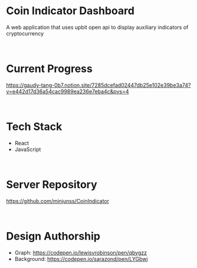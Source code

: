 # Coin Indicator Dashboard
A web application that uses upbit open api to display auxiliary indicators of cryptocurrency

<br>

# Current Progress
https://gaudy-tang-0b7.notion.site/7285dcefad02447db25e102e39be3a74?v=e442d17d36a54cac9989ea236e7eba4c&pvs=4

<br>

# Tech Stack
- React
- JavaScript

<br>

# Server Repository
https://github.com/minjunss/CoinIndicator

<br>

# Design Authorship
- Graph: https://codepen.io/lewisvrobinson/pen/qbygzz
- Background: https://codepen.io/sarazond/pen/LYGbwj
